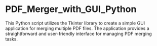 # PDF_Merger_with_GUI_Python
This Python script utilizes the Tkinter library to create a simple GUI application for merging multiple PDF files. The application provides a straightforward and user-friendly interface for managing PDF merging tasks.
